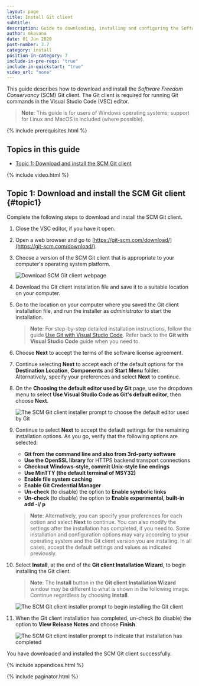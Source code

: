 ```yaml
---
layout: page
title: Install Git client
subtitle:
description: Guide to downloading, installing and configuring the Software Freedom Conservancy Git client
author: mkavana
date: 01 Jun 2020
post-number: 3.7
category: install
position-in-category: 7
include-in-pre-reqs: "true"
include-in-quickstart: "true"
video_url: "none"
---
```


This guide describes how to download and install the *Software Freedom Conservancy* (SCM) Git client. The Git client is required for running Git commands in the Visual Studio Code (VSC) editor.

> **Note**: This guide is for users of Windows operating systems; support for Linux and MacOS is included (where possible).

{% include prerequisites.html %}

## Topics in this guide

- [Topic 1: Download and install the SCM Git client](#topic1)

{% include video.html %}

## Topic 1: Download and install the SCM Git client {#topic1}

Complete the following steps to download and install the SCM Git client.

1. Close the VSC editor, if you have it open.

2. Open a web browser and go to [https://git-scm.com/download/](https://git-scm.com/download/).

3. Choose a version of the SCM Git client that is appropriate to your computer's operating system platform.

    ![Download SCM Git client webpage](../assets/images/03-install/scm-git/git-scm-003.png)

4. Download the Git client installation file and save it to a suitable location on your computer.

5. Go to the location on your computer where you saved the Git client installation file, and run the installer as *administrator* to start the installation.

    > **Note**: For step-by-step detailed installation instructions, follow the guide [Use Git with Visual Studio Code](https://www.virtualizationhowto.com/2017/08/use-git-visual-studio-code/). Refer back to the **Git with Visual Studio Code** guide when you need to.

6. Choose **Next** to accept the terms of the software license agreement.

7. Continue selecting **Next** to accept each of the default options for the **Destination Location**, **Components** and **Start Menu** folder. Alternatively, specify your preferences and select **Next** to continue.

8. On the **Choosing the default editor used by Git** page, use the dropdown menu to select **Use Visual Studio Code as Git's default editor**, then choose **Next**.

    ![The SCM Git client installer prompt to choose the default editor used by Git](../assets/images/03-install/scm-git/git-scm-008.png)

9. Continue to select **Next** to accept the default settings for the remaining installation options. As you go, verify that the following options are selected:

    - **Git from the command line and also from 3rd-party software**
    - **Use the OpenSSL library** for HTTPS backend transport connections
    - **Checkout Windows-style, commit Unix-style line endings**
    - **Use MinTTY (the default terminal of MSY32)**
    - **Enable file system caching**
    - **Enable Git Credential Manager**
    - **Un-check** (to disable) the option to **Enable symbolic links**
    - **Un-check** (to disable) the option to **Enable experimental, built-in add -i/ p**

    > **Note**: Alternatively, you can specify your preferences for each option and select **Next** to continue. You can also modify the settings after the installation has completed, if you need to. Some installation and configuration options may vary according to your operating system and the Git client version you are installing. In all cases, accept the default settings and values as indicated previously.

10. Select **Install**, at the end of the **Git client Installation Wizard**, to begin installing the Git client.

    > **Note**: The **Install** button in the **Git client Installation Wizard** window may be different to what is shown in the following image. Continue regardless by choosing **Install**.

    ![The SCM Git client installer prompt to begin installing the Git client](../assets/images/03-install/scm-git/git-scm-010.png)

11. When the Git client installation has completed, un-check (to disable) the option to **View Release Notes** and choose **Finish**.

    ![The SCM Git client installer prompt to indicate that installation has completed](../assets/images/03-install/scm-git/git-scm-011.png)

You have downloaded and installed the SCM Git client successfully.

{% include appendices.html %}

{% include paginator.html %}
